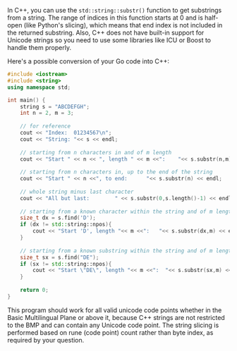 In C++, you can use the `std::string::substr()` function to get substrings from a string. The range of indices in this function starts at 0 and is half-open (like Python's slicing), which means that end index is not included in the returned substring. Also, C++ does not have built-in support for Unicode strings so you need to use some libraries like ICU or Boost to handle them properly.

Here's a possible conversion of your Go code into C++:
```cpp
#include <iostream>
#include <string>
using namespace std;

int main() {
    string s = "ABCDEFGH";
    int n = 2, m = 3;
    
    // for reference
    cout << "Index:  01234567\n";
    cout << "String: "<< s << endl;
    
    // starting from n characters in and of m length
    cout << "Start " << n << ", length " << m <<":    "<< s.substr(n,m) << endl;
    
    // starting from n characters in, up to the end of the string
    cout << "Start " << n <<", to end:      "<< s.substr(n) << endl;
        
    // whole string minus last character
    cout << "All but last:        " << s.substr(0,s.length()-1) << endl;
    
    // starting from a known character within the string and of m length
    size_t dx = s.find('D');
    if (dx != std::string::npos){
        cout << "Start 'D', length "<< m <<":   "<< s.substr(dx,m) << endl; 
    }
    
    // starting from a known substring within the string and of m length
    size_t sx = s.find("DE");
    if (sx != std::string::npos){
        cout << "Start \"DE\", length "<< m <<":  "<< s.substr(sx,m) << endl;  
    }
    
    return 0;
}
```
This program should work for all valid unicode code points whether in the Basic Multilingual Plane or above it, because C++ strings are not restricted to the BMP and can contain any Unicode code point. The string slicing is performed based on rune (code point) count rather than byte index, as required by your question.

